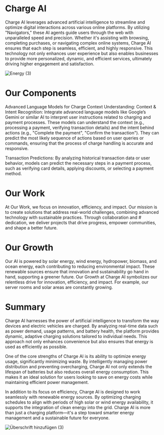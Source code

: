 # Charge AI

Charge AI leverages advanced artificial intelligence to streamline and optimize digital interactions across various online platforms. By utilizing "Navigators," these AI agents guide users through the web with unparalleled speed and precision. Whether it's assisting with browsing, completing purchases, or navigating complex online systems, Charge AI ensures that each step is seamless, efficient, and highly responsive. This technology not only enhances user experience but also enables businesses to provide more personalized, dynamic, and efficient services, ultimately driving higher engagement and satisfaction.

![Energy (3)](https://github.com/user-attachments/assets/4f09fd36-6fa2-4ffa-aa10-3a86009ffc3b)

# Our Components
 
Advanced Language Models for Charge Context Understanding:
Context & Intent Recognition: Integrate advanced language models like Google’s Gemini or similar AI to interpret user instructions related to charging and payment processes. These models can understand the context (e.g., processing a payment, verifying transaction details) and the intent behind actions (e.g., "Complete the payment", "Confirm the transaction"). They can predict the most likely sequence of actions based on user queries or commands, ensuring that the process of charge handling is accurate and responsive.
  
Transaction Predictions: By analyzing historical transaction data or user behavior, models can predict the necessary steps in a payment process, such as verifying card details, applying discounts, or selecting a payment method.


# Our Work
At Our Work, we focus on innovation, efficiency, and impact. Our mission is to create solutions that address real-world challenges, combining advanced technology with sustainable practices. Through collaboration and #
dedication, we deliver projects that drive progress, empower communities, and shape a better future.

# Our Growth
Our AI is powered by solar energy, wind energy, hydropower, biomass, and ocean energy, each contributing to reducing environmental impact. These renewable sources ensure that innovation and sustainability go hand in hand,
 supporting a greener future. Our Growth at Charge AI symbolizes our relentless drive for innovation, 
efficiency, and impact. For example, our server rooms and solar areas are constantly growing.


# Summary

Charge AI harnesses the power of artificial intelligence to transform the way devices and electric vehicles are charged. By analyzing real-time data such as power demand, usage patterns, 
and battery health, the platform provides dynamic, adaptive charging solutions tailored to individual needs. This approach not only enhances convenience but also ensures that energy is used as efficiently as possible.


One of the core strengths of Charge AI is its ability to optimize energy usage, significantly minimizing waste. By intelligently managing power distribution and preventing overcharging, Charge AI not only extends the lifespan of batteries but also reduces overall energy consumption. This makes it an ideal solution for users looking to save on energy costs while maintaining efficient power management.

In addition to its focus on efficiency, Charge AI is designed to work seamlessly with renewable energy sources. By optimizing charging schedules to align with periods of high solar or wind energy availability, 
it supports the integration of clean energy into the grid. Charge AI is more than just a charging platform—it's a step toward smarter energy management and a sustainable future for everyone.


![Überschrift hinzufügen (3)](https://github.com/user-attachments/assets/db4250db-a6e8-46c9-acfe-215ac6eaacdf)
